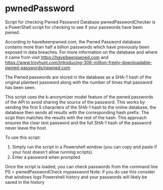 # pwnedPassword
Script for checking Pwned Password Database
pwnedPasswordChecker is a PowerShell script for checking to see if your passwords have been pwned.

According to haveibeenpwned.com, the Pwned Password database contains more than half a billion passwords which have previously been exposed in data breaches. For more information on the database and where it came from visit https://haveibeenpwned.com and https://www.troyhunt.com/introducing-306-million-freely-downloadable-pwned-passwords/npwned.com

The Pwned passwords are stored in the database as a SHA-1 hash of the original plaintext password along with the number of times that password has been seen.

This script uses the k-anonymizer model feature of the pwned passwords of the API to avoid sharing the source of the password. This works by sending the first 5 characters of the SHA-1 hash to the online database, the database then sends all results with the corresponding hash prefix. The scipt then matches the results with the rest of the hash. This approach ensures the clear text password and the full SHA-1 hash of the password never leave the host.

To use this script:
  1. Simply run the script in a Powershell window (you can copy and paste if your host doesn't allow running scripts).
  2. Enter a password when prompted
  
Once the script is loaded, you can check passwords from the command line
      PS > pwnedPasswordCheck mypassword
 Note: if you do use this consider that windows logs Powershell history and your passwords will likely be saved in the history

